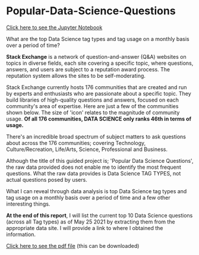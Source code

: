 # Popular-Data-Science-Questions
[Click here to see the Jupyter Notebook](Popular+Data+Science+Questions+II.ipynb)

What are the top Data Science tag types and tag usage on a monthly basis over a period of time?

**Stack Exchange** is a network of question-and-answer (Q&A) websites on topics in diverse fields, each site covering a specific topic, where questions, answers, and users are subject to a reputation award process. The reputation system allows the sites to be self-moderating.

Stack Exchange currently hosts 176 communities that are created and run by experts and enthusiasts who are passionate about a specific topic. They build libraries of high-quality questions and answers, focused on each community's area of expertise. Here are just a few of the communities shown below. The size of 'icon' relates to the magnitude of community usage. **Of all 176 communities, DATA SCIENCE only ranks 46th in terms of usage.**

There's an incredible broad spectrum of subject matters to ask questions about across the 176 communities; covering Technology, Culture/Recreation, Life/Arts, Science, Professional and Business.

Although the title of this guided project is; 'Popular Data Science Questions', the raw data provided does not enable me to identify the most frequent questions. What the raw data provides is Data Science TAG TYPES, not actual questions posed by users.

What I can reveal through data analysis is top Data Science tag types and tag usage on a monthly basis over a period of time and a few other interesting things. 

**At the end of this report**, I will list the current top 10 Data Science questions (across all Tag types) as of May 25 2021 by extracting them from the appropriate data site. I will provide a link to where I obtained the information.

[Click here to see the pdf file](Popular+Data+Science+Questions.pdf) (this can be downloaded)


